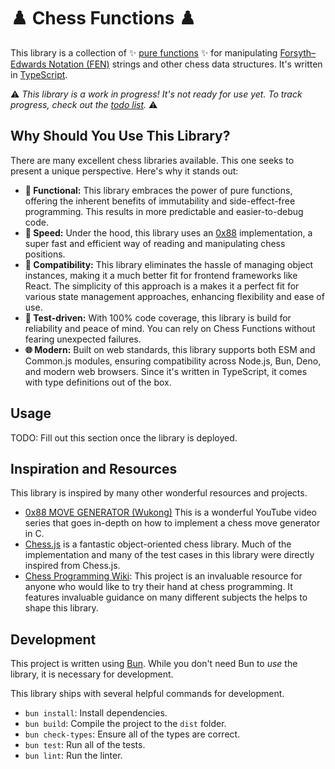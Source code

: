 # ♟️ Chess Functions ♟️

This library is a collection of ✨ [pure functions](https://en.wikipedia.org/wiki/Pure_function) ✨
for manipulating [Forsyth–Edwards Notation (FEN)](https://en.wikipedia.org/wiki/Fen) strings and
other chess data structures. It's written in [TypeScript](http://typescriptlang.org/).

⚠️ _This library is a work in progress! It's not ready for use yet. To track progress, check out the
[todo list](todo.md)._ ⚠️

## Why Should You Use This Library?

There are many excellent chess libraries available. This one seeks to present a unique perspective.
Here's why it stands out:

- **🚀 Functional:** This library embraces the power of pure functions, offering the inherent
  benefits of immutability and side-effect-free programming. This results in more predictable and
  easier-to-debug code.
- **🐇 Speed:** Under the hood, this library uses an [0x88](https://en.wikipedia.org/wiki/0x88)
  implementation, a super fast and efficient way of reading and manipulating chess positions.
- **🧬 Compatibility:** This library eliminates the hassle of managing object instances, making it a
  much better fit for frontend frameworks like React. The simplicity of this approach is a makes it
  a perfect fit for various state management approaches, enhancing flexibility and ease of use.
- **🚦 Test-driven:** With 100% code coverage, this library is build for reliability and peace of
  mind. You can rely on Chess Functions without fearing unexpected failures.
- **🌐 Modern:** Built on web standards, this library supports both ESM and Common.js modules,
  ensuring compatibility across Node.js, Bun, Deno, and modern web browsers. Since it's written in
  TypeScript, it comes with type definitions out of the box.

## Usage

TODO: Fill out this section once the library is deployed.

## Inspiration and Resources

This library is inspired by many other wonderful resources and projects.

- [0x88 MOVE GENERATOR
  (Wukong)](https://youtube.com/playlist?list=PLmN0neTso3JzhJP35hwPHJi4FZgw5Ior0) This is a
  wonderful YouTube video series that goes in-depth on how to implement a chess move generator in C.
- [Chess.js](https://github.com/jhlywa/chess.js) is a fantastic object-oriented chess library. Much
  of the implementation and many of the test cases in this library were directly inspired from
  Chess.js.
- [Chess Programming Wiki](https://www.chessprogramming.org): This project is an invaluable resource
  for anyone who would like to try their hand at chess programming. It features invaluable guidance
  on many different subjects the helps to shape this library.

## Development

This project is written using [Bun](https://bun.sh/). While you don't need Bun to _use_ the library,
it is necessary for development.

This library ships with several helpful commands for development.

- `bun install`: Install dependencies.
- `bun build`: Compile the project to the `dist` folder.
- `bun check-types`: Ensure all of the types are correct.
- `bun test`: Run all of the tests.
- `bun lint`: Run the linter.
